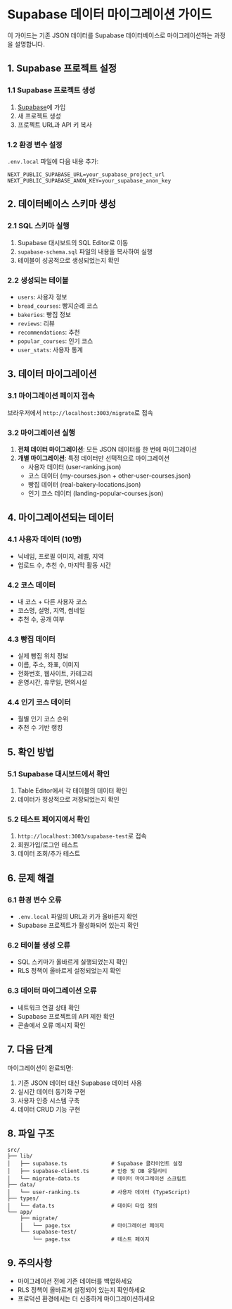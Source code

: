 # Supabase 데이터 마이그레이션 가이드

이 가이드는 기존 JSON 데이터를 Supabase 데이터베이스로 마이그레이션하는 과정을 설명합니다.

## 1. Supabase 프로젝트 설정

### 1.1 Supabase 프로젝트 생성
1. [Supabase](https://supabase.com)에 가입
2. 새 프로젝트 생성
3. 프로젝트 URL과 API 키 복사

### 1.2 환경 변수 설정
`.env.local` 파일에 다음 내용 추가:
```env
NEXT_PUBLIC_SUPABASE_URL=your_supabase_project_url
NEXT_PUBLIC_SUPABASE_ANON_KEY=your_supabase_anon_key
```

## 2. 데이터베이스 스키마 생성

### 2.1 SQL 스키마 실행
1. Supabase 대시보드의 SQL Editor로 이동
2. `supabase-schema.sql` 파일의 내용을 복사하여 실행
3. 테이블이 성공적으로 생성되었는지 확인

### 2.2 생성되는 테이블
- `users`: 사용자 정보
- `bread_courses`: 빵지순례 코스
- `bakeries`: 빵집 정보
- `reviews`: 리뷰
- `recommendations`: 추천
- `popular_courses`: 인기 코스
- `user_stats`: 사용자 통계

## 3. 데이터 마이그레이션

### 3.1 마이그레이션 페이지 접속
브라우저에서 `http://localhost:3003/migrate`로 접속

### 3.2 마이그레이션 실행
1. **전체 데이터 마이그레이션**: 모든 JSON 데이터를 한 번에 마이그레이션
2. **개별 마이그레이션**: 특정 데이터만 선택적으로 마이그레이션
   - 사용자 데이터 (user-ranking.json)
   - 코스 데이터 (my-courses.json + other-user-courses.json)
   - 빵집 데이터 (real-bakery-locations.json)
   - 인기 코스 데이터 (landing-popular-courses.json)

## 4. 마이그레이션되는 데이터

### 4.1 사용자 데이터 (10명)
- 닉네임, 프로필 이미지, 레벨, 지역
- 업로드 수, 추천 수, 마지막 활동 시간

### 4.2 코스 데이터
- 내 코스 + 다른 사용자 코스
- 코스명, 설명, 지역, 썸네일
- 추천 수, 공개 여부

### 4.3 빵집 데이터
- 실제 빵집 위치 정보
- 이름, 주소, 좌표, 이미지
- 전화번호, 웹사이트, 카테고리
- 운영시간, 휴무일, 편의시설

### 4.4 인기 코스 데이터
- 월별 인기 코스 순위
- 추천 수 기반 랭킹

## 5. 확인 방법

### 5.1 Supabase 대시보드에서 확인
1. Table Editor에서 각 테이블의 데이터 확인
2. 데이터가 정상적으로 저장되었는지 확인

### 5.2 테스트 페이지에서 확인
1. `http://localhost:3003/supabase-test`로 접속
2. 회원가입/로그인 테스트
3. 데이터 조회/추가 테스트

## 6. 문제 해결

### 6.1 환경 변수 오류
- `.env.local` 파일의 URL과 키가 올바른지 확인
- Supabase 프로젝트가 활성화되어 있는지 확인

### 6.2 테이블 생성 오류
- SQL 스키마가 올바르게 실행되었는지 확인
- RLS 정책이 올바르게 설정되었는지 확인

### 6.3 데이터 마이그레이션 오류
- 네트워크 연결 상태 확인
- Supabase 프로젝트의 API 제한 확인
- 콘솔에서 오류 메시지 확인

## 7. 다음 단계

마이그레이션이 완료되면:
1. 기존 JSON 데이터 대신 Supabase 데이터 사용
2. 실시간 데이터 동기화 구현
3. 사용자 인증 시스템 구축
4. 데이터 CRUD 기능 구현

## 8. 파일 구조

```
src/
├── lib/
│   ├── supabase.ts              # Supabase 클라이언트 설정
│   ├── supabase-client.ts       # 인증 및 DB 유틸리티
│   └── migrate-data.ts          # 데이터 마이그레이션 스크립트
├── data/
│   └── user-ranking.ts          # 사용자 데이터 (TypeScript)
├── types/
│   └── data.ts                  # 데이터 타입 정의
└── app/
    ├── migrate/
    │   └── page.tsx             # 마이그레이션 페이지
    └── supabase-test/
        └── page.tsx             # 테스트 페이지
```

## 9. 주의사항

- 마이그레이션 전에 기존 데이터를 백업하세요
- RLS 정책이 올바르게 설정되어 있는지 확인하세요
- 프로덕션 환경에서는 더 신중하게 마이그레이션하세요
